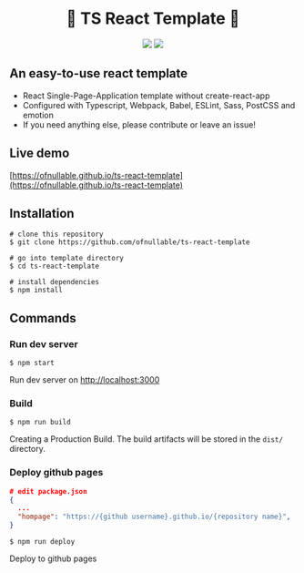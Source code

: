 <h1 align="center">🎉 TS React Template 🎉</h1>

<p align="center">  
  <img src="https://img.shields.io/github/license/ofnullable/ts-react-template" />
  <a href="https://github.com/ofnullable/ts-react-template/issues">
    <img src="https://img.shields.io/github/issues/ofnullable/ts-react-template" />
  </a>
</p>

## An easy-to-use react template

- React Single-Page-Application template without create-react-app
- Configured with Typescript, Webpack, Babel, ESLint, Sass, PostCSS and emotion
- If you need anything else, please contribute or leave an issue!

## Live demo

[https://ofnullable.github.io/ts-react-template](https://ofnullable.github.io/ts-react-template)

## Installation

```shell
# clone this repository
$ git clone https://github.com/ofnullable/ts-react-template

# go into template directory
$ cd ts-react-template

# install dependencies
$ npm install
```

## Commands

### Run dev server

```shell
$ npm start
```

Run dev server on [http://localhost:3000](http://localhost:3000)

### Build

```shell
$ npm run build
```

Creating a Production Build. The build artifacts will be stored in the `dist/` directory.

### Deploy github pages

```json
# edit package.json
{
  ...
  "hompage": "https://{github username}.github.io/{repository name}",
}
```

```shell
$ npm run deploy
```

Deploy to github pages
